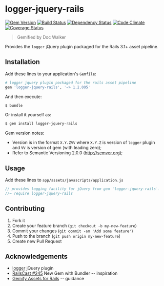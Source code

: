# logger-jquery-rails
[![Gem Version](https://badge.fury.io/rb/logger-jquery-rails.png)](http://badge.fury.io/rb/logger-jquery-rails)
[![Build Status](https://travis-ci.org/jhx/gem-logger-jquery-rails.png?branch=master)](https://travis-ci.org/jhx/gem-logger-jquery-rails)
[![Dependency Status](https://gemnasium.com/jhx/gem-logger-jquery-rails.png)](https://gemnasium.com/jhx/gem-logger-jquery-rails)
[![Code Climate](https://codeclimate.com/github/jhx/gem-logger-jquery-rails.png)](https://codeclimate.com/github/jhx/gem-logger-jquery-rails)
[![Coverage Status](https://coveralls.io/repos/jhx/gem-logger-jquery-rails/badge.png)](https://coveralls.io/r/jhx/gem-logger-jquery-rails)

> Gemified by Doc Walker

Provides the `logger` jQuery plugin packaged for the Rails 3.1+ asset pipeline.

## Installation

Add these lines to your application's `Gemfile`:

```rb
# logger jquery plugin packaged for the rails asset pipeline
gem 'logger-jquery-rails', '~> 1.2.005'
```

And then execute:

```sh
$ bundle
```

Or install it yourself as:

```sh
$ gem install logger-jquery-rails
```

Gem version notes:

- Version is in the format `X.Y.ZVV` where `X.Y.Z` is version of `logger` plugin and `VV` is version of gem (with leading zero);
- Refer to Semantic Versioning 2.0.0 (http://semver.org);

## Usage

Add these lines to `app/assets/javascripts/application.js`

```js
// provides logging facility for jQuery from gem 'logger-jquery-rails':
//= require logger-jquery-rails
```

## Contributing

1. Fork it
2. Create your feature branch (`git checkout -b my-new-feature`)
3. Commit your changes (`git commit -am 'Add some feature'`)
4. Push to the branch (`git push origin my-new-feature`)
5. Create new Pull Request

## Acknowledgements

- [logger](https://github.com/ApmeM/jquery-logger) jQuery plugin
- [RailsCast #245](http://railscasts.com/episodes/245-new-gem-with-bundler) New Gem with Bundler -- inspiration
- [Gemify Assets for Rails](http://prioritized.net/blog/gemify-assets-for-rails/) -- guidance